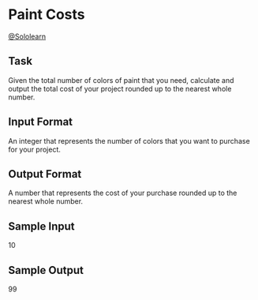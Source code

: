 # Paint Costs

[@Sololearn](sololearn.com)

## Task
Given the total number of colors of paint that you need, calculate and output the total cost of your project rounded up to the nearest whole number.

## Input Format
An integer that represents the number of colors that you want to purchase for your project.

## Output Format
A number that represents the cost of your purchase rounded up to the nearest whole number.

## Sample Input
10

## Sample Output
99
